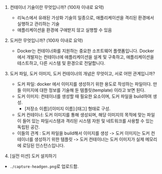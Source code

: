 1. 컨테이너 기술이란 무엇입니까? (100자 이내로 요약)
    - 리눅스에서 유래된 가상화 기술의 일종으로, 애플리케이션을 격리된 환경에서 실행하고 관리하는 기술
    - 애플리케이션을 환경에 구애받지 않고 실행할 수 있음

2. 도커란 무엇입니까? (100자 이내로 요약)
   - Docker는 컨테이너화를 지원하는 중요한 소프트웨어 플랫폼입니다. 
     Docker에서 개발자는 컨테이너에 애플리케이션을 설계 및 구축하고, 애플리케이션을 테스트하고, 다른 시스템 및 환경으로 전달합니다.

3. 도커 파일, 도커 이미지, 도커 컨테이너의 개념은 무엇이고, 서로 어떤 관계입니까?
    - 도커 파일: docker 에서 이미지를 생성하기 위한 용도로 작성하는 파일이다. 만들 이미지에 대한 정보를 기술해 둔 템플릿(template) 이라고 보면 된다.
    - 도커 이미지: 컨테이너를 생성할 때 필요한 요소이며, 도커 파일을 build하여 생성.
      - [저장소 이름]/[이미지 이름]:[태그] 형태로 구성.
    - 도커 컨테이너: 도커 이미지를 통해 생성되며, 해당 이미지의 목적에 맞는 파일이 들어 있는 파일시스템과 격리된 시스템 자원 및 네트워크를 사용할 수 있는 독립된 공간.
    - 이들의 관계 : 도커 파일을 build해서 이미지를 생성 ->  도커 이미지는 도커 컨테이너를 생성하기 위한 템플릿 ->  도커 컨테이너는 도커 이미지가 실제 메모리에 로딩된 인스턴스입니다.

4. [실전 미션] 도커 설치하기
 - `./capture-headgen.png`로 업로드함.
